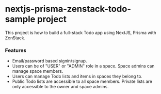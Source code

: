 # nextjs-prisma-zenstack-todo-sample project

This project is how to build a full-stack Todo app using NextJS, Prisma with ZenStack.

### Features

- Email/password based signin/signup.
- Users can be of "USER" or "ADMIN" role in a space. Space admins can manage space members.
- Users can manage Todo lists and items in spaces they belong to.
- Public Todo lists are accessible to all space members. Private lists are only accessible to the owner and space admins.
